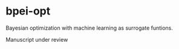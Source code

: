 # bpei-opt
Bayesian optimization with machine learning as surrogate funtions.

Manuscript under review
